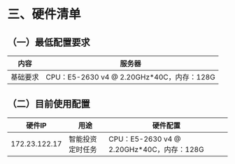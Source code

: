 # 三、硬件清单
## （一）最低配置要求

内容| 服务器
----------- | ------------ 
基础要求 |  CPU：E5-2630 v4 @ 2.20GHz*40C，内存：128G

## （二）目前使用配置

硬件IP	|用途	|硬件配置
|-----|-----|-----
172.23.122.17	|智能投资定时任务	|CPU：E5-2630 v4 @ 2.20GHz*40C，内存：128G
